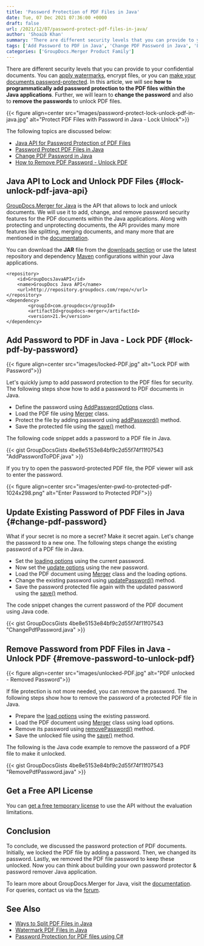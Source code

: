 ```yaml
---
title: 'Password Protection of PDF Files in Java'
date: Tue, 07 Dec 2021 07:36:00 +0000
draft: false
url: /2021/12/07/password-protect-pdf-files-in-java/
author: 'Shoaib Khan'
summary: 'There are different security levels that you can provide to your confidential documents. You can apply watermarks, encrypt files, or you can make your documents password-protected. In this article, we will see **how to programmatically add password protection to the PDF files within the Java applications**. Further, we will learn to **change the password** and also to **remove the passwords** to unlock PDF files.'
tags: ['Add Password to PDF in Java', 'Change PDF Password in Java', 'Lock PDF in Java', 'Password Protect Document', 'Remove Password in Java', 'Unlock PDF in Java']
categories: ['GroupDocs.Merger Product Family']
---
```


There are different security levels that you can provide to your confidential documents. You can [apply watermarks](https://blog.groupdocs.com/category/watermark/), encrypt files, or you can [make your documents password-protected](https://blog.groupdocs.com/?s=password). In this article, we will see **how to programmatically add password protection to the PDF files within the Java applications**. Further, we will learn to **change the password** and also to **remove the passwords** to unlock PDF files.



{{< figure align=center src="images/password-protect-lock-unlock-pdf-in-java.jpg" alt="Protect PDF Files with Password in Java - Lock Unlock">}}


The following topics are discussed below:

*   [Java API for Password Protection of PDF Files](#lock-unlock-pdf-java-api)
*   [Password Protect PDF Files in Java](#lock-pdf-by-password)
*   [Change PDF Password in Java](#change-pdf-password)
*   [How to Remove PDF Password - Unlock PDF](#remove-password-to-unlock-pdf)

## Java API to Lock and Unlock PDF Files {#lock-unlock-pdf-java-api}

[GroupDocs.Merger for Java](https://products.groupdocs.com/merger/java/) is the API that allows to lock and unlock documents. We will use it to add, change, and remove password security features for the PDF documents within the Java applications. Along with protecting and unprotecting documents, the API provides many more features like splitting, merging documents, and many more that are mentioned in the [documentation](https://docs.groupdocs.com/merger/java/).

You can download the **JAR** file from the [downloads section](https://downloads.groupdocs.com/merger) or use the latest repository and dependency [Maven](https://repository.groupdocs.com/webapp/#/artifacts/browse/tree/General/repo/com/groupdocs) configurations within your Java applications.

```
<repository>
	<id>GroupDocsJavaAPI</id>
	<name>GroupDocs Java API</name>
	<url>http://repository.groupdocs.com/repo/</url>
</repository>
<dependency>
        <groupId>com.groupdocs</groupId>
        <artifactId>groupdocs-merger</artifactId>
        <version>21.9</version> 
</dependency>
```

## Add Password to PDF in Java - Lock PDF {#lock-pdf-by-password}



{{< figure align=center src="images/locked-PDF.jpg" alt="Lock PDF with Password">}}


Let's quickly jump to add password protection to the PDF files for security. The following steps show how to add a password to PDF documents in Java.

*   Define the password using [AddPasswordOptions](https://apireference.groupdocs.com/merger/java/com.groupdocs.merger.domain.options/AddPasswordOptions) class.
*   Load the PDF file using [Merger](https://apireference.groupdocs.com/merger/java/com.groupdocs.merger/Merger) class.
*   Protect the file by adding password using [addPassword()](https://apireference.groupdocs.com/merger/java/com.groupdocs.merger/Merger#addPassword(com.groupdocs.merger.domain.options.interfaces.IAddPasswordOptions)) method.
*   Save the protected file using the [save()](https://apireference.groupdocs.com/merger/java/com.groupdocs.merger/Merger#save(java.lang.String)) method.

The following code snippet adds a password to a PDF file in Java.

{{< gist GroupDocsGists 4be8e5153e84bf9c2d55f74f11f07543 "AddPasswordToPDF.java" >}}

If you try to open the password-protected PDF file, the PDF viewer will ask to enter the password.



{{< figure align=center src="images/enter-pwd-to-protected-pdf-1024x298.png" alt="Enter Password to Protected PDF">}}


## Update Existing Password of PDF Files in Java {#change-pdf-password}

What if your secret is no more a secret? Make it secret again. Let's change the password to a new one. The following steps change the existing password of a PDF file in Java.

*   Set the [loading options](https://apireference.groupdocs.com/merger/java/com.groupdocs.merger.domain.options/LoadOptions) using the current password.
*   Now set the [update options](https://apireference.groupdocs.com/merger/java/com.groupdocs.merger.domain.options/UpdatePasswordOptions) using the new password.
*   Load the PDF document using [Merger](https://apireference.groupdocs.com/merger/java/com.groupdocs.merger/Merger) class and the loading options.
*   Change the existing password using [updatePassword()](https://apireference.groupdocs.com/merger/java/com.groupdocs.merger/Merger#updatePassword(com.groupdocs.merger.domain.options.interfaces.IUpdatePasswordOptions)) method.
*   Save the password protected file again with the updated password using the [save()](https://apireference.groupdocs.com/merger/java/com.groupdocs.merger/Merger#save(java.lang.String)) method.

The code snippet changes the current password of the PDF document using Java code.

{{< gist GroupDocsGists 4be8e5153e84bf9c2d55f74f11f07543 "ChangePdfPassword.java" >}}

## Remove Password from PDF Files in Java - Unlock PDF {#remove-password-to-unlock-pdf}



{{< figure align=center src="images/unlocked-PDF.jpg" alt="PDF unlocked - Removed Password">}}


If file protection is not more needed, you can remove the password. The following steps show how to remove the password of a protected PDF file in Java.

*   Prepare the [load options](https://apireference.groupdocs.com/merger/java/com.groupdocs.merger.domain.options/LoadOptions) using the existing password.
*   Load the PDF document using [Merger](https://apireference.groupdocs.com/merger/java/com.groupdocs.merger/Merger) class using load options.
*   Remove its password using [removePassword()](https://apireference.groupdocs.com/merger/java/com.groupdocs.merger/Merger#removePassword()) method.
*   Save the unlocked file using the [save()](https://apireference.groupdocs.com/merger/java/com.groupdocs.merger/Merger#save(java.lang.String)) method.

The following is the Java code example to remove the password of a PDF file to make it unlocked.

{{< gist GroupDocsGists 4be8e5153e84bf9c2d55f74f11f07543 "RemovePdfPassword.java" >}}

## Get a Free API License

You can [get a free temporary license](https://purchase.groupdocs.com/temporary-license) to use the API without the evaluation limitations.

## Conclusion

To conclude, we discussed the password protection of PDF documents. Initially, we locked the PDF file by adding a password. Then, we changed its password. Lastly, we removed the PDF file password to keep these unlocked. Now you can think about building your own password protector & password remover Java application.

To learn more about GroupDocs.Merger for Java, visit the [documentation](https://docs.groupdocs.com/merger). For queries, contact us via the [forum](https://forum.groupdocs.com/).

## See Also

*   [Ways to Split PDF Files in Java](https://blog.groupdocs.com/2021/10/19/split-pdf-files-in-java/)
*   [Watermark PDF Files in Java](https://blog.groupdocs.com/2021/06/26/add-watermark-to-pdf-in-java/)
*   [Password Protection for PDF files using C#](https://blog.groupdocs.com/2021/11/17/lock-unlock-pdf-files-with-password-using-csharp/)




